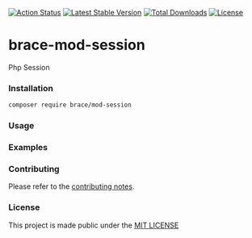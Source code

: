 [![Action Status](https://github.com/brace-project/brace-mod-session/workflows/test/badge.svg)](https://github.com/brace-project/brace-mod-session/actions)
[![Latest Stable Version](https://poser.pugx.org/brace/mod-session/v)](//packagist.org/packages/brace/mod-session)
[![Total Downloads](https://poser.pugx.org/brace/mod-session/downloads)](//packagist.org/packages/brace/mod-session)
[![License](https://poser.pugx.org/brace/mod-session/license)](//packagist.org/packages/brace/mod-session)


# brace-mod-session

Php Session

### Installation

```sh
composer require brace/mod-session
```

### Usage

### Examples

### Contributing

Please refer to the [contributing notes](CONTRIBUTING.md).

### License

This project is made public under the [MIT LICENSE](LICENSE)

